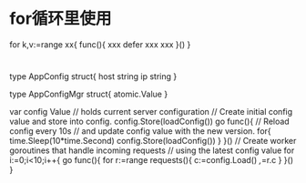 # for循环里使用 
for k,v:=range xx{
    func(){
        xxx
        defer xxx
        xxx
    }()
}

# 
type AppConfig struct{
    host string
    ip string
}

type AppConfigMgr struct{
    atomic.Value
}


var config Value // holds current server configuration
// Create initial config value and store into config.
config.Store(loadConfig())
go func(){
    // Reload config every 10s
    // and update config value with the new version.
    for{
        time.Sleep(10*time.Second)
        config.Store(loadConfig())
    }
}()
// Create worker goroutines that handle incoming requests
// using the latest config value
for i:=0;i<10;i++{
    go func(){
        for r:=range requests(){
            c:=config.Load()
            _,_=r.c
        }
    }()
}